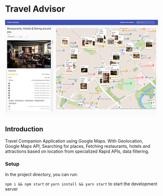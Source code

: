 # Travel Advisor

![Travel Advisor](https://github.com/Sergey-dotcom/travel_advisor/blob/main/Screenshots/travel_app.png)

## Introduction
Travel Companion Application using Google Maps. With Geolocation, Google Maps API, Searching for places, Fetching restaurants, hotels and attractions based on location from specialized Rapid APIs, data filtering.

### Setup
In the project directory, you can run:

```npm i && npm start``` 
or
 ```yarn install && yarn start``` to start the development server

